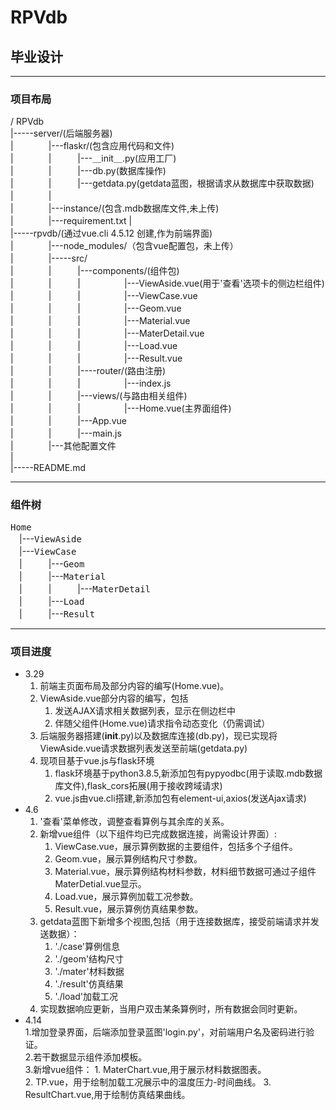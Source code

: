 # RPVdb
## 毕业设计

***

### 项目布局  
/ RPVdb  
|-----server/(后端服务器)  
|　　　　|---flaskr/(包含应用代码和文件)  
|　　　　|　　　|---＿init＿.py(应用工厂)  
|　　　　|　　　|---db.py(数据库操作)  
|　　　　|　　　|---getdata.py(getdata蓝图，根据请求从数据库中获取数据)  
|　　　　|  
|　　　　|---instance/(包含.mdb数据库文件,未上传)  
|　　　　|---requirement.txt 
|　　　　  
|-----rpvdb/(通过vue.cli 4.5.12 创建,作为前端界面)  
|　　　　|---node_modules/（包含vue配置包，未上传）  
|　　　　|-----src/  
|　　　　|　　　|---components/(组件包)  
|　　　　|　　　|　　　　　|---ViewAside.vue(用于'查看'选项卡的侧边栏组件)  
|　　　　|　　　|　　　　　|---ViewCase.vue  
|　　　　|　　　|　　　　　|---Geom.vue  
|　　　　|　　　|　　　　　|---Material.vue  
|　　　　|　　　|　　　　　|---MaterDetail.vue  
|　　　　|　　　|　　　　　|---Load.vue  
|　　　　|　　　|　　　　　|---Result.vue  
|　　　　|　　　|----router/(路由注册)  
|　　　　|　　　|　　　　　|---index.js  
|　　　　|　　　|---views/(与路由相关组件)  
|　　　　|　　　|　　　　　|---Home.vue(主界面组件)  
|　　　　|　　　|---App.vue  
|　　　　|　　　|---main.js  
|　　　　|---其他配置文件  
|  
|-----README.md  

***
### 组件树

<kbd>Home</kbd>  
　|---<kbd>ViewAside</kbd>  
　|---<kbd>ViewCase</kbd>  
　|　　　|---<kbd>Geom</kbd>  
　|　　　|---<kbd>Material</kbd>    
　|　　　|　　　|---<kbd>MaterDetail</kbd>   
　|　　　|---<kbd>Load</kbd>  
　|　　　|---<kbd>Result</kbd>  

***


### 项目进度  
+ 3.29  
    1. 前端主页面布局及部分内容的编写(Home.vue)。  
    2. ViewAside.vue部分内容的编写，包括  
       1. 发送AJAX请求相关数据列表，显示在侧边栏中  
       2. 伴随父组件(Home.vue)请求指令动态变化（仍需调试）  
    3. 后端服务器搭建(__init__.py)以及数据库连接(db.py)，现已实现将ViewAside.vue请求数据列表发送至前端(getdata.py)
    4. 现项目基于vue.js与flask环境  
        1. flask环境基于python3.8.5,新添加包有pypyodbc(用于读取.mdb数据库文件),flask_cors拓展(用于接收跨域请求)
        2. vue.js由vue.cli搭建,新添加包有element-ui,axios(发送Ajax请求)
+ 4.6  
    1. '查看'菜单修改，调整查看算例与其余库的关系。  
    2. 新增vue组件（以下组件均已完成数据连接，尚需设计界面）:  
        1. ViewCase.vue，展示算例数据的主要组件，包括多个子组件。
        2. Geom.vue，展示算例结构尺寸参数。
        3. Material.vue，展示算例结构材料参数，材料细节数据可通过子组件MaterDetial.vue显示。
        4. Load.vue，展示算例加载工况参数。
        5. Result.vue，展示算例仿真结果参数。
    3. getdata蓝图下新增多个视图,包括（用于连接数据库，接受前端请求并发送数据）：
        1. './case'算例信息
        2. './geom'结构尺寸
        3. './mater'材料数据
        4. './result'仿真结果
        5. './load'加载工况
    4. 实现数据响应更新，当用户双击某条算例时，所有数据会同时更新。  
+ 4.14   
    1.增加登录界面，后端添加登录蓝图'login.py'，对前端用户名及密码进行验证。  
    2.若干数据显示组件添加模板。  
    3.新增vue组件：
        1. MaterChart.vue,用于展示材料数据图表。  
        2. TP.vue，用于绘制加载工况展示中的温度压力-时间曲线。
        3. ResultChart.vue,用于绘制仿真结果曲线。

